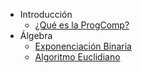 - Introducción
	- [¿Qué es la ProgComp?](/introduccion/que_es_cp.md)
- Álgebra
	- [Exponenciación Binaria](/algebra/exponenciacion-binaria.md)
	- [Algoritmo Euclidiano](/algebra/algoritmo-euclidiano.md)
